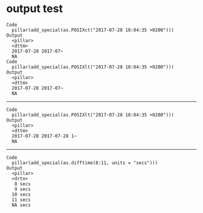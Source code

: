 # output test

    Code
      pillar(add_special(as.POSIXct("2017-07-28 18:04:35 +0200")))
    Output
      <pillar>
      <dttm>             
      2017-07-28 2017-07~
      NA                 
    Code
      pillar(add_special(as.POSIXlt("2017-07-28 18:04:35 +0200")))
    Output
      <pillar>
      <dttm>             
      2017-07-28 2017-07~
      NA                 

---

    Code
      pillar(add_special(as.POSIXlt("2017-07-28 18:04:35 +0200")))
    Output
      <pillar>
      <dttm>                  
      2017-07-28 2017-07-28 1~
      NA                      

---

    Code
      pillar(add_special(as.difftime(8:11, units = "secs")))
    Output
      <pillar>
      <drtn> 
       8 secs
       9 secs
      10 secs
      11 secs
      NA secs

